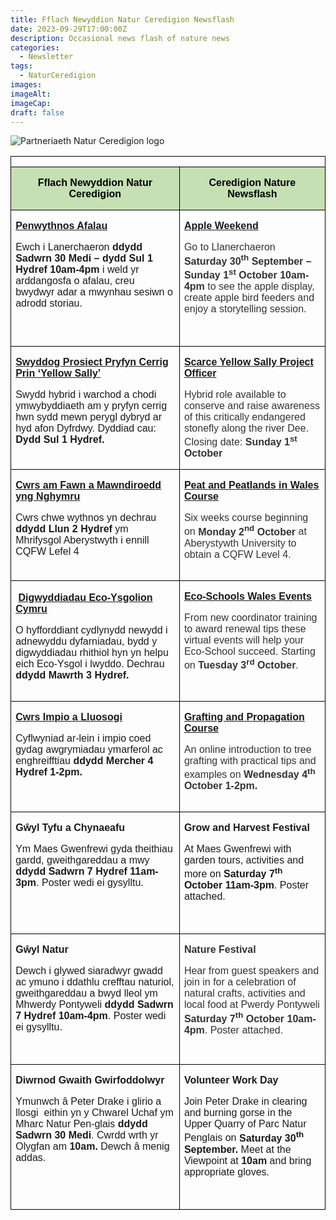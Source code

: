 ```yaml
---
title: Fflach Newyddion Natur Ceredigion Newsflash
date: 2023-09-29T17:00:00Z
description: Occasional news flash of nature news
categories: 
  - Newsletter
tags: 
  - NaturCeredigion
images: 
imageAlt: 
imageCap: 
draft: false
---
```


![Partneriaeth Natur Ceredigion logo](https://res.cloudinary.com/naturceredigion/image/upload/v1720616218/logo-newsletter.png)

<table class="MsoNormalTable" border="0" cellspacing="0" cellpadding="0" width="100%" style="width:100.0%;border-collapse:collapse"><tbody><tr><td colspan="2" rowspan="1" width="100%" valign="top" style="width:100.0%;border:solid windowtext 1.0pt;padding:0cm 5.4pt 0cm 5.4pt"><p style="text-align: center"></p></td></tr><tr><td colspan="1" rowspan="1" width="53%" valign="top" style="width:53.62%;border:solid windowtext 1.0pt;border-top:none;background:#C5E0B3;padding:0cm 5.4pt 0cm 5.4pt"><p style="text-align: center"><strong><span style="font-family: Arial, sans-serif; color: black">Fflach Newyddion Natur Ceredigion</span></strong></p></td><td colspan="1" rowspan="1" width="46%" valign="top" style="width:46.38%;border-top:none;border-left:none;border-bottom:solid windowtext 1.0pt;border-right:solid windowtext 1.0pt;background:#C5E0B3;padding:0cm 5.4pt 0cm 5.4pt"><p style="text-align: center"><strong><span style="font-family: Arial, sans-serif; color: black">Ceredigion Nature Newsflash</span></strong></p></td></tr><tr><td colspan="1" rowspan="1" width="53%" valign="top" style="width:53.62%;border:solid windowtext 1.0pt;border-top:none;padding:0cm 5.4pt 0cm 5.4pt"><p><a target="_blank" rel="noopener noreferrer nofollow" href="https://www.nationaltrust.org.uk/visit/wales/llanerchaeron/events/22a423f6-cb5e-4a71-8a90-dbcd173951ae"><strong><span style="font-family: Arial, sans-serif">Penwythnos Afalau</span></strong></a></p><p><span style="font-family: Arial, sans-serif">Ewch i Lanerchaeron </span><strong><span style="font-family: Arial, sans-serif">ddydd Sadwrn 30 Medi – dydd Sul 1 Hydref 10am-4pm</span></strong><span style="font-family: Arial, sans-serif"> i weld yr arddangosfa o afalau, creu bwydwyr adar a mwynhau sesiwn o adrodd storiau.</span></p></td><td colspan="1" rowspan="1" width="46%" valign="top" style="width:46.38%;border-top:none;border-left:none;border-bottom:solid windowtext 1.0pt;border-right:solid windowtext 1.0pt;padding:0cm 5.4pt 0cm 5.4pt"><p><a target="_blank" rel="noopener noreferrer nofollow" href="https://www.nationaltrust.org.uk/visit/wales/llanerchaeron/events/22a423f6-cb5e-4a71-8a90-dbcd173951ae"><strong><span style="font-family: Arial, sans-serif">Apple Weekend</span></strong></a></p><p><span style="font-family: Arial, sans-serif; color: rgb(51, 51, 51)">Go to Llanerchaeron </span><strong><span style="font-family: Arial, sans-serif; color: rgb(51, 51, 51)">Saturday 30</span><sup><span style="font-family: Arial, sans-serif; color: rgb(51, 51, 51)">th</span></sup><span style="font-family: Arial, sans-serif; color: rgb(51, 51, 51)"> September – Sunday 1</span><sup><span style="font-family: Arial, sans-serif; color: rgb(51, 51, 51)">st</span></sup><span style="font-family: Arial, sans-serif; color: rgb(51, 51, 51)"> October 10am-4pm</span></strong><span style="font-family: Arial, sans-serif; color: rgb(51, 51, 51)"> to see the apple display, create apple bird feeders and enjoy a storytelling session.</span></p><p><span style="font-family: Arial, sans-serif; color: rgb(51, 51, 51)">&nbsp;</span></p></td></tr><tr><td colspan="1" rowspan="1" width="53%" valign="top" style="width:53.62%;border:solid windowtext 1.0pt;border-top:none;padding:0cm 5.4pt 0cm 5.4pt"><p><a target="_blank" rel="noopener noreferrer nofollow" href="https://www.buglife.org.uk/job/scarce-yellow-sally-project-officer/"><strong><span style="font-family: Arial, sans-serif">Swyddog Prosiect Pryfyn Cerrig Prin ‘Yellow Sally’</span></strong></a></p><p><span style="font-family: Arial, sans-serif">Swydd hybrid i warchod a chodi ymwybyddiaeth am y pryfyn cerrig hwn sydd mewn perygl dybryd ar hyd afon Dyfrdwy. Dyddiad cau: </span><strong><span style="font-family: Arial, sans-serif">Dydd Sul 1 Hydref.</span></strong></p></td><td colspan="1" rowspan="1" width="46%" valign="top" style="width:46.38%;border-top:none;border-left:none;border-bottom:solid windowtext 1.0pt;border-right:solid windowtext 1.0pt;padding:0cm 5.4pt 0cm 5.4pt"><p><a target="_blank" rel="noopener noreferrer nofollow" href="https://www.buglife.org.uk/job/scarce-yellow-sally-project-officer/"><strong><span style="font-family: Arial, sans-serif">Scarce Yellow Sally Project Officer</span></strong></a></p><p><span style="font-family: Arial, sans-serif; color: rgb(51, 51, 51)">Hybrid role available to conserve and raise awareness of this critically endangered stonefly along the river Dee. Closing date: </span><strong><span style="font-family: Arial, sans-serif; color: rgb(51, 51, 51)">Sunday 1</span><sup><span style="font-family: Arial, sans-serif; color: rgb(51, 51, 51)">st</span></sup><span style="font-family: Arial, sans-serif; color: rgb(51, 51, 51)"> October</span></strong></p></td></tr><tr style="height:11.35pt"><td colspan="1" rowspan="1" width="53%" valign="top" style="width:53.62%;border-top:none;border-left:solid windowtext 1.0pt;border-bottom:none;border-right:solid windowtext 1.0pt;padding:0cm 5.4pt 0cm 5.4pt;height:11.35pt"><p><a target="_blank" rel="noopener noreferrer nofollow" href="https://www.aber.ac.uk/en/lifelong-learning/courses/course/details/AL102E_XS10510/?fbclid=IwAR1U9BWdU9old821jBAJ0lu4ABFKgrUfNQSkF6IkViAMjV7e82JZsykXiEw"><strong><span style="font-family: Arial, sans-serif">Cwrs am Fawn a Mawndiroedd yng Nghymru</span></strong></a></p><p><span style="font-family: Arial, sans-serif">Cwrs chwe wythnos yn dechrau </span><strong><span style="font-family: Arial, sans-serif">ddydd Llun 2 Hydref </span></strong><span style="font-family: Arial, sans-serif">ym Mhrifysgol Aberystwyth i ennill CQFW Lefel 4</span></p></td><td colspan="1" rowspan="1" width="46%" valign="top" style="width:46.38%;border:none;border-right:solid windowtext 1.0pt;padding:0cm 5.4pt 0cm 5.4pt;height:11.35pt"><p><a target="_blank" rel="noopener noreferrer nofollow" href="https://www.aber.ac.uk/en/lifelong-learning/courses/course/details/AL102E_XS10510/?fbclid=IwAR1U9BWdU9old821jBAJ0lu4ABFKgrUfNQSkF6IkViAMjV7e82JZsykXiEw"><strong><span style="font-family: Arial, sans-serif">Peat and Peatlands in Wales Course</span></strong></a></p><p><span style="font-family: Arial, sans-serif; color: rgb(51, 51, 51)">Six weeks course beginning on </span><strong><span style="font-family: Arial, sans-serif; color: rgb(51, 51, 51)">Monday 2</span><sup><span style="font-family: Arial, sans-serif; color: rgb(51, 51, 51)">nd</span></sup><span style="font-family: Arial, sans-serif; color: rgb(51, 51, 51)"> October</span></strong><span style="font-family: Arial, sans-serif; color: rgb(51, 51, 51)"> at Aberystywth University to obtain a CQFW Level 4.</span></p></td></tr><tr><td colspan="1" rowspan="1" width="53%" valign="top" style="width:53.62%;border:solid windowtext 1.0pt;border-top:none;padding:0cm 5.4pt 0cm 5.4pt"><p></p></td><td colspan="1" rowspan="1" width="46%" valign="top" style="width:46.38%;border-top:none;border-left:none;border-bottom:solid windowtext 1.0pt;border-right:solid windowtext 1.0pt;padding:0cm 5.4pt 0cm 5.4pt"><p></p></td></tr><tr style="height:1.0cm"><td colspan="1" rowspan="1" width="53%" valign="top" style="width:53.62%;border-top:none;border-left:solid windowtext 1.0pt;border-bottom:none;border-right:solid windowtext 1.0pt;padding:0cm 5.4pt 0cm 5.4pt;height:1.0cm"><p><strong>&nbsp;</strong><a target="_blank" rel="noopener noreferrer nofollow" href="https://keepwalestidy.cymru/events/?fbclid=IwAR2dnQs33g3pqd_AQKE83fc8ZjrV2gpOme6XTWEA_JO4xJxhMA_4S94zefk"><strong><span style="font-family: Arial, sans-serif">Digwyddiadau Eco-Ysgolion Cymru</span></strong></a></p><p><span style="font-family: Arial, sans-serif">O hyfforddiant cydlynydd newydd i&nbsp; adnewyddu dyfarniadau, bydd y digwyddiadau rhithiol hyn yn helpu eich Eco-Ysgol i lwyddo. Dechrau</span><strong><span style="font-family: Arial, sans-serif"> ddydd Mawrth 3 Hydref.</span></strong></p></td><td colspan="1" rowspan="1" width="46%" valign="top" style="width:46.38%;border:none;border-right:solid windowtext 1.0pt;padding:0cm 5.4pt 0cm 5.4pt;height:1.0cm"><p><a target="_blank" rel="noopener noreferrer nofollow" href="https://keepwalestidy.cymru/events/?fbclid=IwAR2dnQs33g3pqd_AQKE83fc8ZjrV2gpOme6XTWEA_JO4xJxhMA_4S94zefk"><strong><span style="font-family: Arial, sans-serif">Eco-Schools Wales Events</span></strong></a></p><p><span style="font-family: Arial, sans-serif; color: rgb(51, 51, 51)">From new coordinator training to award renewal tips these virtual events will help your Eco-School succeed. Starting on </span><strong><span style="font-family: Arial, sans-serif; color: rgb(51, 51, 51)">Tuesday 3</span><sup><span style="font-family: Arial, sans-serif; color: rgb(51, 51, 51)">rd</span></sup><span style="font-family: Arial, sans-serif; color: rgb(51, 51, 51)"> October</span></strong><span style="font-family: Arial, sans-serif; color: rgb(51, 51, 51)">.</span></p></td></tr><tr style="height:3.4pt"><td colspan="1" rowspan="1" width="53%" valign="top" style="width:53.62%;border:solid windowtext 1.0pt;border-top:none;padding:0cm 5.4pt 0cm 5.4pt;height:3.4pt"><p></p></td><td colspan="1" rowspan="1" width="46%" valign="top" style="width:46.38%;border-top:none;border-left:none;border-bottom:solid windowtext 1.0pt;border-right:solid windowtext 1.0pt;padding:0cm 5.4pt 0cm 5.4pt;height:3.4pt"><p></p></td></tr><tr><td colspan="1" rowspan="1" width="53%" valign="top" style="width:53.62%;border-top:none;border-left:solid windowtext 1.0pt;border-bottom:none;border-right:solid windowtext 1.0pt;padding:0cm 5.4pt 0cm 5.4pt"><p><a target="_blank" rel="noopener noreferrer nofollow" href="https://www.eventbrite.co.uk/e/grafting-and-propagation-for-beginners-grow-your-own-trees-from-cuttings-tickets-715930516447?utm_source=Tree+Council+Community&amp;utm_campaign=7dc40f99df-EMAIL_CAMPAIGN_2023_08_21_03_07&amp;utm_medium=email&amp;utm_term=0_-7dc40f99df-%5BLIST_EMAIL_ID%5D"><strong><span style="font-family: Arial, sans-serif">Cwrs Impio a Lluosogi</span></strong></a></p><p><span style="font-family: Arial, sans-serif">Cyflwyniad ar-lein i impio coed gydag awgrymiadau ymarferol ac enghreifftiau </span><strong><span style="font-family: Arial, sans-serif">ddydd Mercher 4 Hydref 1-2pm.</span></strong></p></td><td colspan="1" rowspan="1" width="46%" valign="top" style="width:46.38%;border:none;border-right:solid windowtext 1.0pt;padding:0cm 5.4pt 0cm 5.4pt"><p><a target="_blank" rel="noopener noreferrer nofollow" href="https://www.eventbrite.co.uk/e/grafting-and-propagation-for-beginners-grow-your-own-trees-from-cuttings-tickets-715930516447?utm_source=Tree+Council+Community&amp;utm_campaign=7dc40f99df-EMAIL_CAMPAIGN_2023_08_21_03_07&amp;utm_medium=email&amp;utm_term=0_-7dc40f99df-%5BLIST_EMAIL_ID%5D"><strong><span style="font-family: Arial, sans-serif">Grafting and Propagation Course</span></strong></a></p><p><span style="font-family: Arial, sans-serif; color: rgb(51, 51, 51)">An online introduction to tree grafting with practical tips and examples on</span><strong><span style="font-family: Arial, sans-serif; color: rgb(51, 51, 51)"> Wednesday 4</span><sup><span style="font-family: Arial, sans-serif; color: rgb(51, 51, 51)">th</span></sup><span style="font-family: Arial, sans-serif; color: rgb(51, 51, 51)"> October 1-2pm.</span></strong></p></td></tr><tr><td colspan="1" rowspan="1" width="53%" valign="top" style="width:53.62%;border:solid windowtext 1.0pt;border-top:none;padding:0cm 5.4pt 0cm 5.4pt"><p></p></td><td colspan="1" rowspan="1" width="46%" valign="top" style="width:46.38%;border-top:none;border-left:none;border-bottom:solid windowtext 1.0pt;border-right:solid windowtext 1.0pt;padding:0cm 5.4pt 0cm 5.4pt"><p></p></td></tr><tr><td colspan="1" rowspan="1" width="53%" valign="top" style="width:53.62%;border:solid windowtext 1.0pt;border-top:none;padding:0cm 5.4pt 0cm 5.4pt"><p><strong><span style="font-family: Arial, sans-serif">Gŵyl Tyfu a Chynaeafu</span></strong></p><p><span style="font-family: Arial, sans-serif">Ym Maes Gwenfrewi gyda theithiau gardd, gweithgareddau a mwy </span><strong><span style="font-family: Arial, sans-serif">ddydd Sadwrn 7 Hydref 11am-3pm</span></strong><span style="font-family: Arial, sans-serif">. Poster wedi ei gysylltu.</span></p></td><td colspan="1" rowspan="1" width="46%" valign="top" style="width:46.38%;border-top:none;border-left:none;border-bottom:solid windowtext 1.0pt;border-right:solid windowtext 1.0pt;padding:0cm 5.4pt 0cm 5.4pt"><p><strong><span style="font-family: Arial, sans-serif">Grow and Harvest Festival</span></strong></p><p><span style="font-family: Arial, sans-serif">At Maes Gwenfrewi with garden tours, activities and more on </span><strong><span style="font-family: Arial, sans-serif">Saturday 7</span><sup><span style="font-family: Arial, sans-serif">th</span></sup><span style="font-family: Arial, sans-serif"> October 11am-3pm</span></strong><span style="font-family: Arial, sans-serif">. Poster attached.</span></p><p><span style="font-family: Arial, sans-serif">&nbsp;</span></p></td></tr><tr><td colspan="1" rowspan="1" width="53%" valign="top" style="width:53.62%;border:solid windowtext 1.0pt;border-top:none;padding:0cm 5.4pt 0cm 5.4pt"><p><strong><span style="font-family: Arial, sans-serif">Gŵyl Natur</span></strong></p><p><span style="font-family: Arial, sans-serif">Dewch i glywed siaradwyr gwadd ac ymuno i ddathlu crefftau naturiol, gweithgareddau a bwyd lleol ym Mhwerdy Pontyweli </span><strong><span style="font-family: Arial, sans-serif">ddydd Sadwrn 7 Hydref 10am-4pm</span></strong><span style="font-family: Arial, sans-serif">. Poster wedi ei gysylltu.&nbsp;</span></p><p><strong><span style="font-family: Arial, sans-serif">&nbsp;</span></strong></p></td><td colspan="1" rowspan="1" width="46%" valign="top" style="width:46.38%;border-top:none;border-left:none;border-bottom:solid windowtext 1.0pt;border-right:solid windowtext 1.0pt;padding:0cm 5.4pt 0cm 5.4pt"><p><strong><span style="font-family: Arial, sans-serif; color: rgb(51, 51, 51)">Nature Festival</span></strong></p><p><span style="font-family: Arial, sans-serif; color: rgb(51, 51, 51)">Hear from guest speakers and join in for a celebration of natural crafts, activities and local food at Pwerdy Pontyweli </span><strong><span style="font-family: Arial, sans-serif; color: rgb(51, 51, 51)">Saturday 7</span><sup><span style="font-family: Arial, sans-serif; color: rgb(51, 51, 51)">th</span></sup><span style="font-family: Arial, sans-serif; color: rgb(51, 51, 51)"> October 10am-4pm</span></strong><span style="font-family: Arial, sans-serif; color: rgb(51, 51, 51)">. Poster attached.</span></p></td></tr><tr><td colspan="1" rowspan="1" width="53%" valign="top" style="width:53.62%;border:solid windowtext 1.0pt;border-top:none;padding:0cm 5.4pt 0cm 5.4pt"><p><strong><span style="font-family: Arial, sans-serif">Diwrnod Gwaith Gwirfoddolwyr</span></strong></p><p><span style="font-family: Arial, sans-serif">Ymunwch â Peter Drake i glirio a llosgi&nbsp; eithin yn y Chwarel Uchaf ym Mharc Natur Pen-glais </span><strong><span style="font-family: Arial, sans-serif">ddydd Sadwrn 30 Medi</span></strong><span style="font-family: Arial, sans-serif">. Cwrdd wrth yr Olygfan am </span><strong><span style="font-family: Arial, sans-serif">10am.</span></strong><span style="font-family: Arial, sans-serif"> Dewch â menig addas.&nbsp;</span></p></td><td colspan="1" rowspan="1" width="46%" valign="top" style="width:46.38%;border-top:none;border-left:none;border-bottom:solid windowtext 1.0pt;border-right:solid windowtext 1.0pt;padding:0cm 5.4pt 0cm 5.4pt"><p><strong><span style="font-family: Arial, sans-serif">Volunteer Work Day</span></strong></p><p><span style="font-family: Arial, sans-serif">Join Peter Drake in clearing and burning gorse in the Upper Quarry of Parc Natur Penglais on </span><strong><span style="font-family: Arial, sans-serif">Saturday 30</span><sup><span style="font-family: Arial, sans-serif">th</span></sup><span style="font-family: Arial, sans-serif"> September.</span></strong><span style="font-family: Arial, sans-serif"> Meet at the Viewpoint at </span><strong><span style="font-family: Arial, sans-serif">10am</span></strong><span style="font-family: Arial, sans-serif"> and bring appropriate gloves.</span></p><p><strong><span style="font-family: Arial, sans-serif">&nbsp;</span></strong></p></td></tr></tbody></table><p>&nbsp;</p><p>&nbsp;</p><ol class="footnotes"></ol>